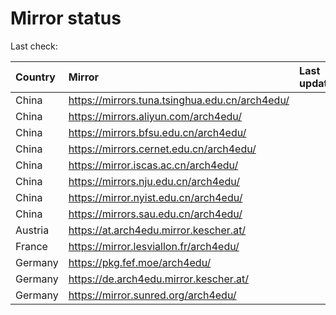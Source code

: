 <script src="./time.js"></script>
# Mirror status
Last check: <script type="text/javascript">localize(1702974180.657676);</script>

|Country|Mirror|Last update|
|:------|:-----|:----------|
|China|https://mirrors.tuna.tsinghua.edu.cn/arch4edu/|<script type="text/javascript">localize(1702925547);</script>|
|China|https://mirrors.aliyun.com/arch4edu/|<script type="text/javascript">localize(1702925547);</script>|
|China|https://mirrors.bfsu.edu.cn/arch4edu/|<script type="text/javascript">localize(1702925547);</script>|
|China|https://mirrors.cernet.edu.cn/arch4edu/|<script type="text/javascript">localize(1702925547);</script>|
|China|https://mirror.iscas.ac.cn/arch4edu/|<script type="text/javascript">localize(1702925547);</script>|
|China|https://mirrors.nju.edu.cn/arch4edu/|<script type="text/javascript">localize(1702925547);</script>|
|China|https://mirror.nyist.edu.cn/arch4edu/|<script type="text/javascript">localize(1702925547);</script>|
|China|https://mirrors.sau.edu.cn/arch4edu/|<script type="text/javascript">localize(1702925547);</script>|
|Austria|https://at.arch4edu.mirror.kescher.at/|<script type="text/javascript">localize(1702925547);</script>|
|France|https://mirror.lesviallon.fr/arch4edu/|<script type="text/javascript">localize(1702925547);</script>|
|Germany|https://pkg.fef.moe/arch4edu/|<script type="text/javascript">localize(1702925547);</script>|
|Germany|https://de.arch4edu.mirror.kescher.at/|<script type="text/javascript">localize(1702925547);</script>|
|Germany|https://mirror.sunred.org/arch4edu/|<script type="text/javascript">localize(1702925547);</script>|

<script src="./tablefilter/tablefilter.js"></script>
<script src="./table.js"></script>